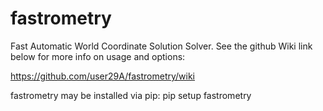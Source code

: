 # fastrometry
Fast Automatic World Coordinate Solution Solver. See the github Wiki link below for more info on usage and options:

https://github.com/user29A/fastrometry/wiki

fastrometry may be installed via pip: pip setup fastrometry
